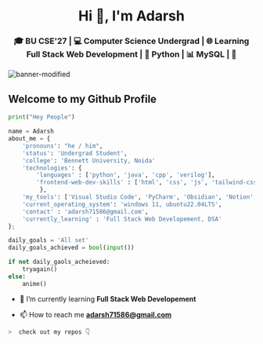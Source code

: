<h1 align="center">Hi 👋, I'm Adarsh</h1>
<h3 align="center">🎓 BU CSE'27 | 💻 Computer Science Undergrad | 🌐 Learning Full Stack Web Development | 🐍 Python | 📊 MySQL | 🚀</h3>

![banner-modified](https://github.com/adarsh71586/adarsh71586/assets/96112833/3d8d224e-066b-4109-bd7b-026063f04a2a)

## Welcome to my Github Profile 
```python
print("Hey People")

name = Adarsh
about_me = {
    'pronouns': "he / him",
    'status': 'Undergrad Student',
    'college': 'Bennett University, Noida'
    'technologies': {
        'languages' : ['python', 'java', 'cpp', 'verilog'],
        'frontend-web-dev-skills' : ['html', 'css', 'js', 'tailwind-css']
         },
    'my_tools': ['Visual Studio Code', 'PyCharm', 'Obsidian', 'Notion', 'InteliJIdea', 'LazyVim'],
    'current_operating_system': 'windows 11, ubuntu22.04LTS',
    'contact' : 'adarsh71586@gmail.com',
    'currently_learning' : 'Full Stack Web Developement, DSA'
};

daily_goals = 'All set'
daily_goals_achieved = bool(input())

if not daily_gaols_acheieved:
    tryagain()
else:
    anime()

```

- 🌱 I’m currently learning **Full Stack Web Developement**

- 📫 How to reach me **adarsh71586@gmail.com**

```zsh
>  check out my repos 👇
```
